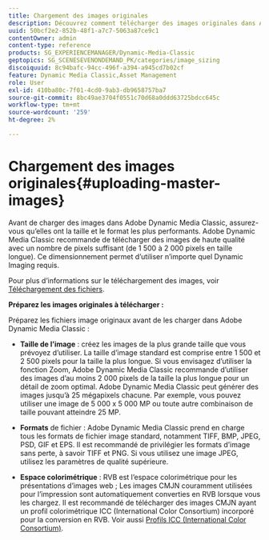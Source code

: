 ```yaml
---
title: Chargement des images originales
description: Découvrez comment télécharger des images originales dans Adobe Dynamic Media Classic.
uuid: 50bcf2e2-852b-48f1-a7c7-5063a87ce9c1
contentOwner: admin
content-type: reference
products: SG_EXPERIENCEMANAGER/Dynamic-Media-Classic
geptopics: SG_SCENESEVENONDEMAND_PK/categories/image_sizing
discoiquuid: 8c94bafc-94cc-496f-a394-a945cd7b02cf
feature: Dynamic Media Classic,Asset Management
role: User
exl-id: 410ba80c-7f01-4cd0-9ab3-db9658757ba7
source-git-commit: 8bc49ae3704f0551c70d68a0ddd63725bdcc645c
workflow-type: tm+mt
source-wordcount: '259'
ht-degree: 2%

---
```


# Chargement des images originales{#uploading-master-images}

Avant de charger des images dans Adobe Dynamic Media Classic, assurez-vous qu’elles ont la taille et le format les plus performants. Adobe Dynamic Media Classic recommande de télécharger des images de haute qualité avec un nombre de pixels suffisant (de 1 500 à 2 000 pixels en taille longue). Ce dimensionnement permet d’utiliser n’importe quel Dynamic Imaging requis.

Pour plus d’informations sur le téléchargement des images, voir [Téléchargement des fichiers](uploading-files.md#uploading_files).

**Préparez les images originales à télécharger :**

Préparez les fichiers image originaux avant de les charger dans Adobe Dynamic Media Classic :

* **Taille de l’image**  : créez les images de la plus grande taille que vous prévoyez d’utiliser. La taille d’image standard est comprise entre 1 500 et 2 500 pixels pour la taille la plus longue. Si vous envisagez d’utiliser la fonction Zoom, Adobe Dynamic Media Classic recommande d’utiliser des images d’au moins 2 000 pixels de la taille la plus longue pour un détail de zoom optimal. Adobe Dynamic Media Classic peut générer des images jusqu’à 25 mégapixels chacune. Par exemple, vous pouvez utiliser une image de 5 000 x 5 000 MP ou toute autre combinaison de taille pouvant atteindre 25 MP.

* **Formats**  de fichier : Adobe Dynamic Media Classic prend en charge tous les formats de fichier image standard, notamment TIFF, BMP, JPEG, PSD, GIF et EPS. Il est recommandé de privilégier les formats d’image sans perte, à savoir TIFF et PNG. Si vous utilisez une image JPEG, utilisez les paramètres de qualité supérieure.

* **Espace colorimétrique**  : RVB est l’espace colorimétrique pour les présentations d’images web ; Les images CMJN couramment utilisées pour l’impression sont automatiquement converties en RVB lorsque vous les chargez. Il est recommandé de télécharger des images CMJN ayant un profil colorimétrique ICC (International Color Consortium) incorporé pour la conversion en RVB. Voir aussi [Profils ICC (International Color Consortium)](/help/icc-profiles.md).
